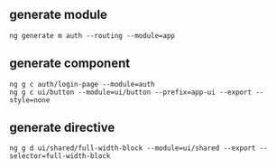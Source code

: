## generate module
```
ng generate m auth --routing --module=app
```

## generate component
```
ng g c auth/login-page --module=auth 
ng g c ui/button --module=ui/button --prefix=app-ui --export --style=none
```

## generate directive
```
ng g d ui/shared/full-width-block --module=ui/shared --export --selector=full-width-block
```
